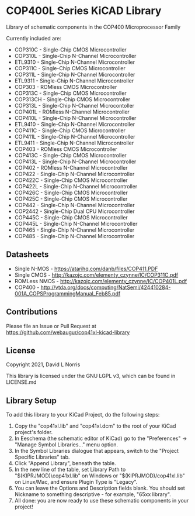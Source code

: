 # COP400L Series KiCAD Library

Library of schematic components in the COP400 Microprocessor Family

Currently included are:
* COP310C - Single-Chip CMOS Microcontroller
* COP310L - Single-Chip N-Channel Microcontroller
* ETL9310 - Single-Chip N-Channel Microcontroller
* COP311C - Single-Chip CMOS Microcontroller
* COP311L - Single-Chip N-Channel Microcontroller
* ETL9311 - Single-Chip N-Channel Microcontroller
* COP303  - ROMless CMOS Microcontroller
* COP313C - Single-Chip CMOS Microcontroller
* COP313CH - Single-Chip CMOS Microcontroller
* COP313L - Single-Chip N-Channel Microcontoller
* COP401L - ROMless N-Channel Microcontroller
* COP410L - Single-Chip N-Channel Microcontroller
* ETL9410 - Single-Chip N-Channel Microcontroller
* COP411C - Single-Chip CMOS Microcontroller
* COP411L - Single-Chip N-Channel Microcontroller
* ETL9411 - Single-Chip N-Channel Microcontroller
* COP403  - ROMless CMOS Microcontroller
* COP413C - Single-Chip CMOS Microcontroller
* COP413L - Single-Chip N-Channel Microcontroller
* COP402  - ROMless N-Channel Microcontroller
* COP422  - Single-Chip N-Channel Microcontroller
* COP422C - Single-Chip CMOS Microcontroller
* COP422L - Single-Chip N-Channel Microcontroller
* COP426C - Single-Chip CMOS Microcontroller
* COP425C - Single-Chip CMOS Microcontroller
* COP442  - Single-Chip N-Channel Microcontroller
* COP2442 - Single-Chip Dual CPU Microcontroller
* COP445C - Single-Chip CMOS Microcontroller
* COP445L - Single-Chip N-Channel Microcontroller
* COP465  - Single-Chip N-Channel Microcontroller 
* COP485  - Single-Chip N-Channel Microcontroller

## Datasheets
* Single N-MOS - https://atarihq.com/danb/files/COP411.PDF
* Single CMOS - http://kazojc.com/elementy_czynne/IC/COP311C.pdf
* ROMLess NMOS - http://kazojc.com/elementy_czynne/IC/COP401L.pdf
* COP400 - http://vtda.org/docs/computing/NatSemi/424410284-001A_COPSProgrammingManual_Feb85.pdf

## Contributions
Please file an Issue or Pull Request at 
https://github.com/webaugur/cop41xl-kicad-library

## License 
Copyright 2021, David L Norris

This library is licensed under the GNU LGPL v3, which can be found in LICENSE.md

## Library Setup

To add this library to your KiCad Project, do the following steps:

1. Copy the "cop41xl.lib" and "cop41xl.dcm" to the root of your KiCad project's folder.
1. In Eeschema (the schematic editor of KiCad) go to the "Preferences" -> "Manage Symbol Libraries..." menu option.
1. In the Symbol Libraries dialogue that appears, switch to the "Project Specific Libraries" tab.
1. Click "Append Library", beneath the table.
1. In the new line of the table, set Library Path to "$(KIPRJMOD)\cop41xl.lib" on Windows or "$(KIPRJMOD)/cop41xl.lib" on Linux/Mac, and ensure Plugin Type is "Legacy".
1. You can leave the Options and Description fields blank. You should set Nickname to something descriptive - for example, "65xx library".
1. All done: you are now ready to use these schematic components in your project!


